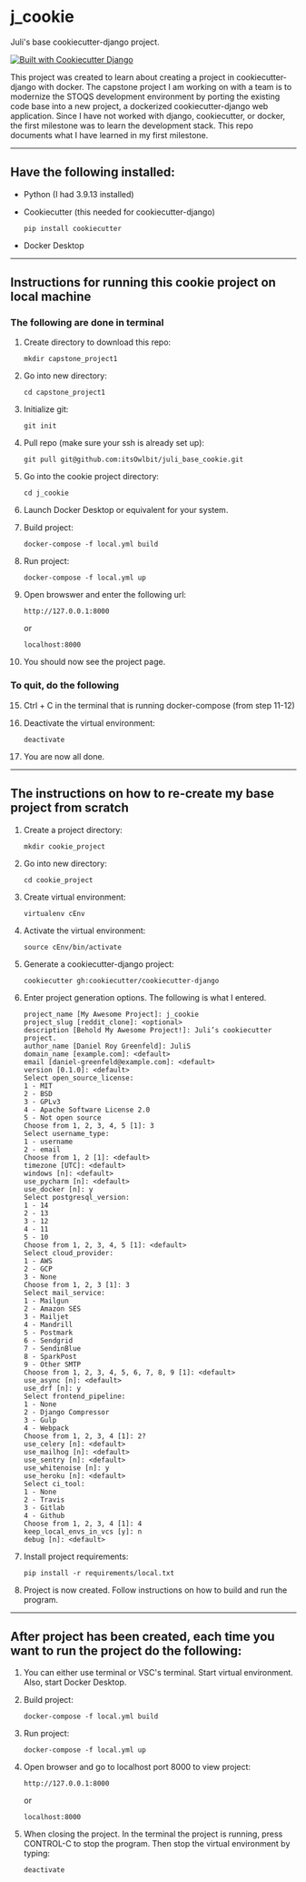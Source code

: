 # j_cookie

Juli's base cookiecutter-django project.

[![Built with Cookiecutter Django](https://img.shields.io/badge/built%20with-Cookiecutter%20Django-ff69b4.svg?logo=cookiecutter)](https://github.com/cookiecutter/cookiecutter-django/)

This project was created to learn about creating a project in cookiecutter-django with docker.  The capstone project I am working on with a team is to modernize the STOQS development environment by porting the existing code base into a new project, a dockerized cookiecutter-django web application.  Since I have not worked with django, cookiecutter, or docker, the first milestone was to learn the development stack.  This repo documents what I have learned in my first milestone.

---


## Have the following installed:
* Python (I had 3.9.13 installed)
* Cookiecutter (this needed for cookiecutter-django)

      pip install cookiecutter
      
* Docker Desktop

---


## Instructions for running this cookie project on local machine

### The following are done in terminal

1. Create directory to download this repo:

      ```
      mkdir capstone_project1
      ```

2. Go into new directory:

      ```
      cd capstone_project1
      ```

3. Initialize git:

      ```
      git init
      ```

4. Pull repo (make sure your ssh is already set up):

      ```
      git pull git@github.com:itsOwlbit/juli_base_cookie.git
      ```

5. Go into the cookie project directory:

      ```
      cd j_cookie
      ```

6. Launch Docker Desktop or equivalent for your system.
7. Build project:

      ```
      docker-compose -f local.yml build
      ```

8. Run project:

      ```
      docker-compose -f local.yml up
      ```

9. Open browswer and enter the following url:

      ```
      http://127.0.0.1:8000
      ```

      or

      ```
      localhost:8000
      ```

10. You should now see the project page.


### To quit, do the following

15. Ctrl + C in the terminal that is running docker-compose (from step 11-12)
16. Deactivate the virtual environment:

      ```
      deactivate
      ```
      
17. You are now all done.

---

## The instructions on how to re-create my base project from scratch


1. Create a project directory:

      ```
      mkdir cookie_project
      ```

2. Go into new directory:

      ```
      cd cookie_project
      ```

3. Create virtual environment:

      ```
      virtualenv cEnv
      ```

4. Activate the virtual environment:

      ```
      source cEnv/bin/activate
      ```

5. Generate a cookiecutter-django project:

      ```
      cookiecutter gh:cookiecutter/cookiecutter-django
      ```

6. Enter project generation options.  The following is what I entered.

      ```
      project_name [My Awesome Project]: j_cookie
      project_slug [reddit_clone]: <optional>
      description [Behold My Awesome Project!]: Juli’s cookiecutter project.
      author_name [Daniel Roy Greenfeld]: JuliS
      domain_name [example.com]: <default>
      email [daniel-greenfeld@example.com]: <default>
      version [0.1.0]: <default>
      Select open_source_license:
      1 - MIT
      2 - BSD
      3 - GPLv3
      4 - Apache Software License 2.0
      5 - Not open source
      Choose from 1, 2, 3, 4, 5 [1]: 3
      Select username_type:
      1 - username
      2 - email
      Choose from 1, 2 [1]: <default>
      timezone [UTC]: <default>
      windows [n]: <default>
      use_pycharm [n]: <default>
      use_docker [n]: y
      Select postgresql_version:
      1 - 14
      2 - 13
      3 - 12
      4 - 11
      5 - 10
      Choose from 1, 2, 3, 4, 5 [1]: <default>
      Select cloud_provider:
      1 - AWS
      2 - GCP
      3 - None
      Choose from 1, 2, 3 [1]: 3
      Select mail_service:
      1 - Mailgun
      2 - Amazon SES
      3 - Mailjet
      4 - Mandrill
      5 - Postmark
      6 - Sendgrid
      7 - SendinBlue
      8 - SparkPost
      9 - Other SMTP
      Choose from 1, 2, 3, 4, 5, 6, 7, 8, 9 [1]: <default>
      use_async [n]: <default>
      use_drf [n]: y
      Select frontend_pipeline:
      1 - None
      2 - Django Compressor
      3 - Gulp
      4 - Webpack
      Choose from 1, 2, 3, 4 [1]: 2?
      use_celery [n]: <default>
      use_mailhog [n]: <default>
      use_sentry [n]: <default>
      use_whitenoise [n]: y
      use_heroku [n]: <default>
      Select ci_tool:
      1 - None
      2 - Travis
      3 - Gitlab
      4 - Github
      Choose from 1, 2, 3, 4 [1]: 4
      keep_local_envs_in_vcs [y]: n
      debug [n]: <default>
      ```

8. Install project requirements:

      ```
      pip install -r requirements/local.txt
      ```

9. Project is now created.  Follow instructions on how to build and run the program.

---


## After project has been created, each time you want to run the project do the following:

1. You can either use terminal or VSC's terminal.  Start virtual environment.  Also, start Docker Desktop.

2. Build project:

      ```
      docker-compose -f local.yml build
      ```

3. Run project:

      ```
      docker-compose -f local.yml up
      ```

4. Open browser and go to localhost port 8000 to view project:

      ```
      http://127.0.0.1:8000
      ```

      or

      ```
      localhost:8000
      ```

5. When closing the project.  In the terminal the project is running, press CONTROL-C to stop the program.  Then stop the virtual environment by typing:

      ```
      deactivate
      ```


